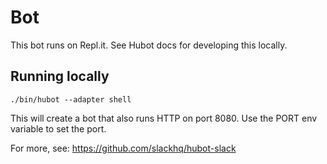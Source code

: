 # Bot

This bot runs on Repl.it. See Hubot docs for developing this locally.

## Running locally

    ./bin/hubot --adapter shell

This will create a bot that also runs HTTP on port 8080. Use the PORT env
variable to set the port.

For more, see: https://github.com/slackhq/hubot-slack
